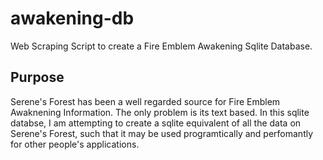 # awakening-db

Web Scraping Script to create a Fire Emblem Awakening Sqlite Database.

## Purpose

Serene's Forest has been a well regarded source for Fire Emblem Awaknening Information.
The only problem is its text based. In this sqlite databse, I am attempting to create a
sqlite equivalent of all the data on Serene's Forest, such that it may be used programtically
and perfomantly for other people's applications.
